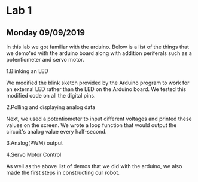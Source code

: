 # Lab 1
## Monday 09/09/2019

In this lab we got familiar with the arduino. Below is a list of the things that we demo'ed with the arduino board along with addition periferals such as a potentiometer and servo motor.

1.Blinking an LED

  We modified the blink sketch provided by the Arduino program to work for an external LED rather than the LED on the Arduino board. We tested this modified code on all the digital pins.

2.Polling and displaying analog data

 Next, we used a potentiometer to input different voltages and printed these values on the screen. We wrote a loop function that would output the circuit's analog value every half-second. 


3.Analog(PWM) output

4.Servo Motor Control

As well as the above list of demos that we did with the arduino, we also made the first steps in constructing our robot.
